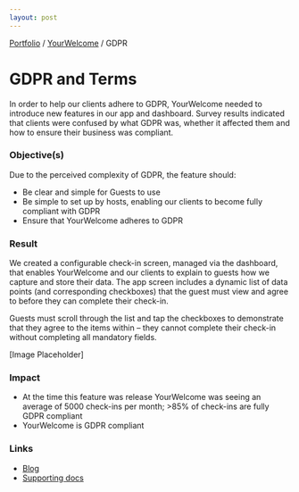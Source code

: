 ```yaml
---
layout: post
---
```


<span class="breadcrumbs">[Portfolio](../pages/portfolio) / [YourWelcome](about) / GDPR</span>

# GDPR and Terms
In order to help our clients adhere to GDPR, YourWelcome needed to introduce new features in our app and dashboard. Survey results indicated that clients were confused by what GDPR was, whether it affected them and how to ensure their business was compliant.

### Objective(s)
Due to the perceived complexity of GDPR, the feature should:

* Be clear and simple for Guests to use
* Be simple to set up by hosts, enabling our clients to become fully compliant with GDPR
* Ensure that YourWelcome adheres to GDPR

### Result
We created a configurable check-in screen, managed via the dashboard, that enables YourWelcome and our clients to explain to guests how we capture and store their data. The app screen includes a dynamic list of data points (and corresponding checkboxes) that the guest must view and agree to before they can complete their check-in.

Guests must scroll through the list and tap the checkboxes to demonstrate that they agree to the items within – they cannot complete their check-in without completing all mandatory fields.

[Image Placeholder]

### Impact

* At the time this feature was release YourWelcome was seeing an average of 5000 check-ins per month; >85% of check-ins are fully GDPR compliant
* YourWelcome is GDPR compliant

### Links

* [Blog](https://www.yourwelcome.com/gdpr)
* [Supporting docs](https://www.yourwelcome.com/help/data-collection-gdpr-controls/)
